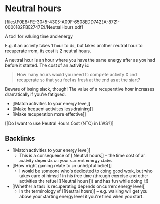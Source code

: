 # Neutral hours
[file:AF0E84FE-3045-4306-A09F-6508BDD7422A-8721-0000182FBE2747E9/NeutralHours.pdf]

A tool for valuing time and energy.

E.g. if an activity takes 1 hour to do, but takes another neutral hour to recuperate from, its cost is 2 neutral hours.

A neutral hour is an hour where you have the same energy after as you had before it started. The cost of an activity is:

> How many hours would you need to complete activity X and recuperate so that you feel as fresh at the end as at the start?

Beware of losing slack, though! The value of a recuperative hour increases dramatically if you're fatigued.

* [[Match activities to your energy level]]
* [[Make frequent activities less draining]]
* [[Make recuperation more effective]]

[[Do I want to use Neutral Hours Cost (NTC) in LWS?]]

## Backlinks
* [[Match activities to your energy level]]
	* This is a consequence of [[Neutral hours]] – the time cost of an activity depends on your current energy state.
* [[How might gaming relate to an unhelpful belief]]
	* I would be someone who's dedicated to doing good work, but who takes care of himself in his free time (through exercise and other activities the refuel [[Neutral hours]]) and has fun while doing it!)
* [[Whether a task is recuperating depends on current energy level]]
	* In the terminology of [[Neutral hours]] – e.g. walking will get you above your starting energy level if you're tired when you start.

<!-- {BearID:362C0024-CB12-4FF8-81B3-C0BCAD92E894-8721-0000177EB2525B87} -->
